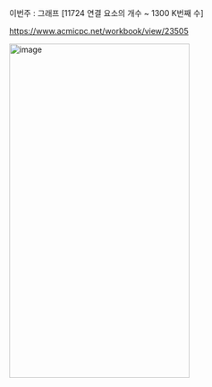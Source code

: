 이번주 : 그래프 [11724 연결 요소의 개수 ~ 1300	 K번째 수]

https://www.acmicpc.net/workbook/view/23505

<img width="322" height="597" alt="image" src="https://github.com/user-attachments/assets/f80a734e-17c0-4782-9d84-6ab8b9ce3886" />
